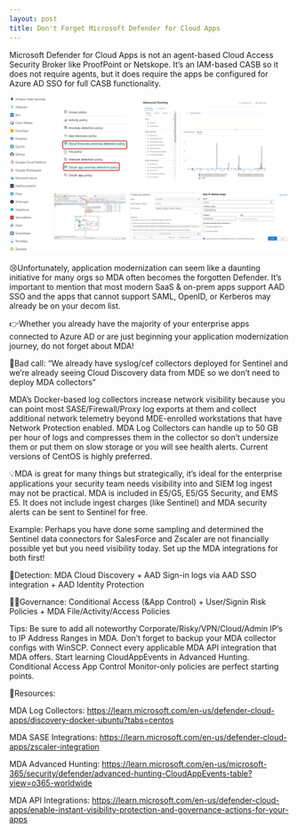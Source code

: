 ```yaml
---
layout: post
title: Don't Forget Microsoft Defender for Cloud Apps
---
```

Microsoft Defender for Cloud Apps is not an agent-based Cloud Access Security Broker like ProofPoint or Netskope. It’s an IAM-based CASB so it does not require agents, but it does require the apps be configured for Azure AD SSO for full CASB functionality.

![]( /assets/img/mda.png)

😢Unfortunately, application modernization can seem like a daunting initiative for many orgs so MDA often becomes the forgotten Defender. It’s important to mention that most modern SaaS & on-prem apps support AAD SSO and the apps that cannot support SAML, OpenID, or Kerberos may already be on your decom list.

👉Whether you already have the majority of your enterprise apps connected to Azure AD or are just beginning your application modernization journey, do not forget about MDA!

🛑Bad call: “We already have syslog/cef collectors deployed for Sentinel and we’re already seeing Cloud Discovery data from MDE so we don’t need to deploy MDA collectors”

MDA’s Docker-based log collectors increase network visibility because you can point most SASE/Firewall/Proxy log exports at them and collect additional network telemetry beyond MDE-enrolled workstations that have Network Protection enabled. MDA Log Collectors can handle up to 50 GB per hour of logs and compresses them in the collector so don’t undersize them or put them on slow storage or you will see health alerts. Current versions of CentOS is highly preferred.

💡MDA is great for many things but strategically, it’s ideal for the enterprise applications your security team needs visibility into and SIEM log ingest may not be practical. MDA is included in E5/G5, E5/G5 Security, and EMS E5. It does not include ingest charges (like Sentinel) and MDA security alerts can be sent to Sentinel for free.

Example: Perhaps you have done some sampling and determined the Sentinel data connectors for SalesForce and Zscaler are not financially possible yet but you need visibility today. Set up the MDA integrations for both first!

📡Detection: MDA Cloud Discovery + AAD Sign-in logs via AAD SSO integration + AAD Identity Protection

👮‍♂️Governance: Conditional Access (&App Control) + User/Signin Risk Policies + MDA File/Activity/Access Policies

Tips:
Be sure to add all noteworthy Corporate/Risky/VPN/Cloud/Admin IP’s to IP Address Ranges in MDA.
Don’t forget to backup your MDA collector configs with WinSCP.
Connect every applicable MDA API integration that MDA offers.
Start learning CloudAppEvents in Advanced Hunting.
Conditional Access App Control Monitor-only policies are perfect starting points.

🎒Resources:

MDA Log Collectors: https://learn.microsoft.com/en-us/defender-cloud-apps/discovery-docker-ubuntu?tabs=centos

MDA SASE Integrations: https://learn.microsoft.com/en-us/defender-cloud-apps/zscaler-integration

MDA Advanced Hunting: https://learn.microsoft.com/en-us/microsoft-365/security/defender/advanced-hunting-CloudAppEvents-table?view=o365-worldwide

MDA API Integrations: https://learn.microsoft.com/en-us/defender-cloud-apps/enable-instant-visibility-protection-and-governance-actions-for-your-apps